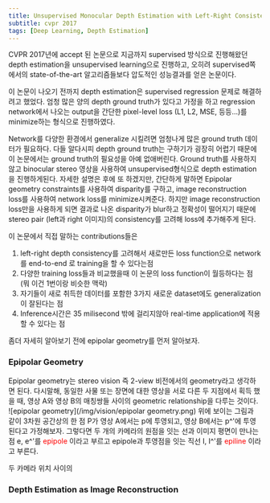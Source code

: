 ```yaml
---
title: Unsupervised Monocular Depth Estimation with Left-Right Consistency
subtitle: cvpr 2017
tags: [Deep Learning, Depth Estimation]
---
```


CVPR 2017년에 accept 된 논문으로 지금까지 supervised 방식으로 진행해왔던 depth estimation을 unsupervised learning으로 진행하고, 오히려 supervised쪽에서의 state-of-the-art 알고리즘들보다 압도적인 성능결과를 얻은 논문이다.

이 논문이 나오기 전까지 depth estimation은 supervised regression 문제로 해결하려고 했었다. 엄청 많은 양의 depth ground truth가 있다고 가정을 하고 regression network에서 나오는 output을 간단한 pixel-level loss (L1, L2, MSE, 등등...)를 minimize하는 형식으로 진행하였다.

Network를 다양한 환경에서 generalize 시킬려면 엄청나게 많은 ground truth 데이터가 필요하다. 다들 알다시피 depth ground truth는 구하기가 굉장히 어렵기 때문에 이 논문에서는 ground truth의 필요성을 아예 없애버린다. Ground truth를 사용하지 않고 binocular stereo 영상을 사용하여 unsupervised형식으로 depth estimation을 진행하게된다. 자세한 설명은 후에 또 하겠지만, 간단하게 말하면 Epipolar geometry constraints를 사용하여 disparity를 구하고, image reconstruction loss를 사용하여 network loss를 minimize시켜준다. 하지만 image reconstruction loss만을 사용하게 되면 결과로 나온 disparity가 blur하고 정확성이 떨어지기 때문에 stereo pair (left과 right 이미지)의 consistency를 고려해 loss에 추가해주게 된다.

이 논문에서 직접 말하는 contributions들은
1. left-right depth consistency를 고려해서 새로만든 loss function으로 network를 end-to-end 로 training을 할 수 있다는점
2. 다양한 training loss들과 비교했을때 이 논문의 loss function이 월등하다는 점 (뭐 이건 1번이랑 비슷한 맥락)
3. 자기들이 새로 취득한 데이터를 포함한 3가지 새로운 dataset에도 generalization이 잘된다는 점 
4. Inference시간은 35 milisecond 밖에 걸리지않아 real-time application에 적용할 수 있다는 점

좀더 자세히 알아보기 전에 epipolar geometry를 먼저 알아보자.

### Epipolar Geometry
Epipolar geometry는 stereo vision 즉 2-view 비전에서의 geometry라고 생각하면 된다. 다시말해, 동일한 사물 또는 장면에 대한 영상을 서로 다른 두 지점에서 획득 했을 때, 영상 A와 영상 B의 매칭쌍들 사이의 geometric relationship을 다루는 것이다. ![epipolar geometry](/img/vision/epipolar geometry.png)
위에 보이는 그림과 같이 3차원 공간상의 한 점 P가 영상 A에서는 p에 투영되고, 영상 B에서는 p^'에 투영된다고 가정해보자. 그렇다면 두 개의 카메라의 원점을 잇는 선과 이미지 평면이 만나는 점 e, e^'를 <span style="color:red"> epipole </span>이라고 부르고 epipole과 투영점을 잇는 직선 I, I^'를 <span style="color:red"> epiline </span>이라고 부른다. 

두 카메라 위치 사이의 

### Depth Estimation as Image Reconstruction








